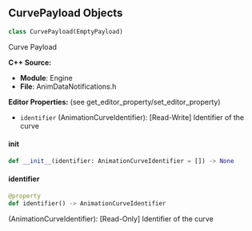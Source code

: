 ## CurvePayload Objects

```python
class CurvePayload(EmptyPayload)
```

Curve Payload

**C++ Source:**

- **Module**: Engine
- **File**: AnimDataNotifications.h

**Editor Properties:** (see get_editor_property/set_editor_property)

- ``identifier`` (AnimationCurveIdentifier):  [Read-Write] Identifier of the curve

<a id="unreal.CurvePayload.__init__"></a>

#### __init__

```python
def __init__(identifier: AnimationCurveIdentifier = []) -> None
```

<a id="unreal.CurvePayload.identifier"></a>

#### identifier

```python
@property
def identifier() -> AnimationCurveIdentifier
```

(AnimationCurveIdentifier):  [Read-Only] Identifier of the curve

<a id="unreal.AnimationCurveIdentifier"></a>